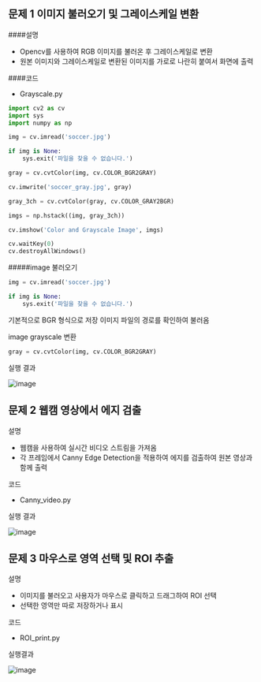 ## 문제 1 이미지 불러오기 및 그레이스케일 변환
####설명
- Opencv를 사용하여 RGB 이미지를 불러온 후 그레이스케일로 변환
- 원본 이미지와 그레이스케일로 변환된 이미지를 가로로 나란히 붙여서 화면에 출력

####코드 
- Grayscale.py

```python
import cv2 as cv
import sys
import numpy as np

img = cv.imread('soccer.jpg') 

if img is None:
    sys.exit('파일을 찾을 수 없습니다.')

gray = cv.cvtColor(img, cv.COLOR_BGR2GRAY)

cv.imwrite('soccer_gray.jpg', gray)  

gray_3ch = cv.cvtColor(gray, cv.COLOR_GRAY2BGR)

imgs = np.hstack((img, gray_3ch))

cv.imshow('Color and Grayscale Image', imgs)

cv.waitKey(0)
cv.destroyAllWindows()
```

#####image 불러오기
```python
img = cv.imread('soccer.jpg') 

if img is None:
    sys.exit('파일을 찾을 수 없습니다.')
```
기본적으로 BGR 형식으로 저장
이미지 파일의 경로를 확인하여 불러옴

image grayscale 변환
```python
gray = cv.cvtColor(img, cv.COLOR_BGR2GRAY) 
```

실행 결과

![image](https://github.com/user-attachments/assets/233b22d6-aff2-490e-abff-1f231ca3de13)


## 문제 2 웹캠 영상에서 에지 검출
설명
- 웹캠을 사용하여 실시간 비디오 스트림을 가져옴
- 각 프레임에서 Canny Edge Detection을 적용하여 에지를 검출하여 원본 영상과 함께 출력

코드
- Canny_video.py

실행 결과

![image](https://github.com/user-attachments/assets/c3322dd8-424c-4fc1-8d30-c4d293a28795)


## 문제 3 마우스로 영역 선택 및 ROI 추출
설명
- 이미지를 불러오고 사용자가 마우스로 클릭하고 드래그하여 ROI 선택
- 선택한 영역만 따로 저장하거나 표시

코드
- ROI_print.py

실행결과

![image](https://github.com/user-attachments/assets/235df943-48de-49b3-8a72-ee39967e0764)

